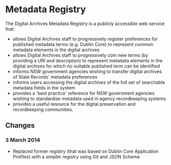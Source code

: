 # Metadata Registry

The Digital Archives Metadata Registry is a publicly accessible web service that:

- allows Digital Archives staff to progressively register preferences for published metadata terms (e.g. Dublin Core) to represent common metadata elements in the digital archives
- allows Digital Archives staff to progressively coin new terms (by providing a URI and description) to represent metadata elements in the digital archives for which no suitable published term can be identified
- informs NSW government agencies wishing to transfer digital archives of State Records' metadata preferences
- informs users accessing the digital archives of the full set of searchable metadata fields in the system
- provides a 'best practice' reference for NSW government agencies wishing to standardise metadata used in agency recordkeeping systems
- provides a useful resource for the digital preservation and recordkeeping communities.


## Changes

### 3 March 2014

- Replaced former registry (that was based on Dublin Core Application Profiles) with a simpler registry using Git and JSON Schema
